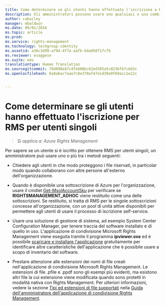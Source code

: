 ```yaml
---
title: Come determinare se gli utenti hanno effettuato l'iscrizione a RMS per utenti singoli | Azure RMS
description: Gli amministratori possono usare uno qualsiasi o una combinazione dei metodi descritti in questo articolo per identificare se gli utenti sono iscritti a RMS per utenti singoli.
author: cabailey
manager: mbaldwin
ms.date: 09/01/2016
ms.topic: article
ms.prod: 
ms.service: rights-management
ms.technology: techgroup-identity
ms.assetid: a36c3d99-a794-4f7a-aafb-64a950f1fcf9
ms.reviewer: esaggese
ms.suite: ems
translationtype: Human Translation
ms.sourcegitcommit: 79d098e47cdfe608bc62ed385a5c8236fb7c6d3c
ms.openlocfilehash: 6a8a6ac7aae7c8e370af47e1d39a9f69acc1e12c


---
```



# Come determinare se gli utenti hanno effettuato l'iscrizione per RMS per utenti singoli

>*Si applica a: Azure Rights Management*

Per sapere se un utente si è iscritto per ottenere RMS per utenti singoli, un amministratore può usare uno o più tra i metodi seguenti:

-   Chiedere agli utenti in che modo proteggono i file riservati, in particolar modo quando collaborano con altre persone all'esterno dell'organizzazione.

-   Quando è disponibile una sottoscrizione di Azure per l'organizzazione, usare il cmdlet [Get-MsolAccountSku](https://msdn.microsoft.com/library/azure/dn194118.aspx) per verificare se **RIGHTSMANAGEMENT_ADHOC** viene restituito come una delle sottoscrizioni. Se restituito, si tratta di RMS per le singole sottoscrizioni concesse all'organizzazione, con un pool di unità attive disponibili per permettere agli utenti di usare il processo di iscrizione self-service.

-   Usare una soluzione di gestione di sistema, ad esempio System Center Configuration Manager, per tenere traccia del software installato e di quello in uso. L'applicazione di condivisione Microsoft Rights Management viene eseguita tramite il programma **ipviewer.exe** ed è possibile [scaricare e installare l'applicazione](http://go.microsoft.com/fwlink/?LinkId=303970) gratuitamente per identificare altre caratteristiche dell'applicazione che è possibile usare a scopo di inventario del software.

-   Prestare attenzione alle estensioni dei nomi di file creati nell'applicazione di condivisione Microsoft Rights Management. Le estensioni di file .pfile e .ppdf sono gli esempi più evidenti, ma esistono altri file la cui estensione viene modificata quando sono protetti in modalità nativa con Rights Management. Per ulteriori informazioni, vedere la sezione [Tipi ed estensioni di file supportati](../rms-client/sharing-app-admin-guide-technical.md#supported-file-types-and-file-name-extensions) nella [Guida dell'amministratore dell'applicazione di condivisione Rights Management](http://technet.microsoft.com/library/dn339003.aspx).




<!--HONumber=Sep16_HO1-->


